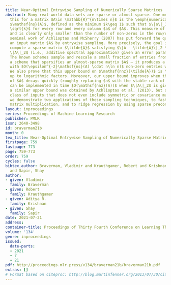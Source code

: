 ```yaml
---
title: Near-Optimal Entrywise Sampling of Numerically Sparse Matrices
abstract: Many real-world data sets are sparse or almost sparse. One method to measure
  this for a matrix $A\in \mathbb{R}^{n\times n}$ is the \emph{numerical sparsity}, denoted
  $\mathsf{ns}(A)$, defined as the minimum $k\geq 1$ such that $\|a\|_1/\|a\|_2 \leq
  \sqrt{k}$ for every row and every column $a$ of $A$. This measure of $a$ is smooth
  and is clearly only smaller than the number of non-zeros in the row/column $a$.  The
  seminal work of Achlioptas and McSherry (2007) has put forward the question of approximating
  an input matrix $A$ by entrywise sampling. More precisely, the goal is to quickly
  compute a sparse matrix $\tilde{A}$ satisfying $\|A - \tilde{A}\|_2 \leq \epsilon
  \|A\|_2$ (i.e., additive spectral approximation) given an error parameter $\epsilon>0$.
  The known schemes sample and rescale a small fraction of entries from $A$.  We propose
  a scheme that sparsifies an almost-sparse matrix $A$ — it produces a matrix $\tilde{A}$
  with $O(\epsilon^{-2}\mathsf{ns}(A) \cdot n\ln n)$ non-zero entries with high probability.
  We also prove that this upper bound on $\mathsf{nnz}(\tilde{A})$ is \emph{tight}
  up to logarithmic factors. Moreover, our upper bound improves when the spectrum
  of $A$ decays quickly (roughly replacing $n$ with the stable rank of $A$). Our scheme
  can be implemented in time $O(\mathsf{nnz}(A))$ when $\|A\|_2$ is given. Previously,
  a similar upper bound was obtained by Achlioptas et al. (2013), but only for a restricted
  class of inputs that does not even include symmetric or covariance matrices. Finally,
  we demonstrate two applications of these sampling techniques, to faster approximate
  matrix multiplication, and to ridge regression by using sparse preconditioners.
layout: inproceedings
series: Proceedings of Machine Learning Research
publisher: PMLR
issn: 2640-3498
id: braverman21b
month: 0
tex_title: Near-Optimal Entrywise Sampling of Numerically Sparse Matrices
firstpage: 759
lastpage: 773
page: 759-773
order: 759
cycles: false
bibtex_author: Braverman, Vladimir and Krauthgamer, Robert and Krishnan, Aditya R.
  and Sapir, Shay
author:
- given: Vladimir
  family: Braverman
- given: Robert
  family: Krauthgamer
- given: Aditya R.
  family: Krishnan
- given: Shay
  family: Sapir
date: 2021-07-21
address:
container-title: Proceedings of Thirty Fourth Conference on Learning Theory
volume: '134'
genre: inproceedings
issued:
  date-parts:
  - 2021
  - 7
  - 21
pdf: http://proceedings.mlr.press/v134/braverman21b/braverman21b.pdf
extras: []
# Format based on citeproc: http://blog.martinfenner.org/2013/07/30/citeproc-yaml-for-bibliographies/
---
```

